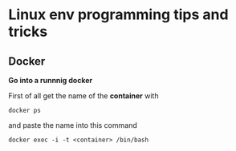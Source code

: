 # Linux env programming tips and tricks

## Docker

**Go into a runnnig docker**

First of all get the name of the **container** with 
```
docker ps
```
and paste the name into this command 
```
docker exec -i -t <container> /bin/bash
```


